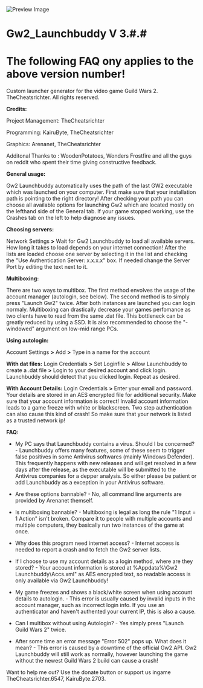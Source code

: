 ![Preview Image](https://i.imgur.com/OprDAzx.png)

# Gw2_Launchbuddy V 3.#.#
# The following FAQ ony applies to the above version number!
Custom launcher generator for the video game Guild Wars 2.
TheCheatsrichter. All rights reserved.

**Credits:**

Project Management: TheCheatsrichter

Programming: KairuByte, TheCheatsrichter

Graphics: Arenanet, TheCheatsrichter

Additonal Thanks to : WoodenPotatoes, Wonders Frostfire and all the guys on reddit who spent their time giving constructive feedback.


**General usage:**

Gw2 Launchbuddy automatically uses the path of the last GW2 executable which was launched on your computer.  First make sure that your installation path is pointing to the right directory!
After checking your path you can choose all available options for launching Gw2 which are located mostly on the lefthand side of the General tab.
If your game stopped working, use the Crashes tab on the left to help diagnose any issues.

**Choosing servers:**

Network Settings **>** Wait for Gw2 Launchbuddy to load all available servers. How long it takes to load depends on your internet connection!
After the lists are loaded choose one server by selecting it in the list and checking the "Use Authentication Server: x.x.x.x" box. If needed change the Server Port by editing the text next to it.

**Multiboxing:**

There are two ways to multibox. The first method envolves the usage of the account manager (autologin, see below). The second method is to simply press "Launch Gw2" twice. After both instances are launched you
can login normaly. Multiboxing can drastically decrease your games perfomance as two clients have to read from the same .dat file. This bottleneck can be greatly reduced by using a SSD. It is also recommended to choose the "-windowed" argument on low-mid range PCs.


**Using autologin:**

Account Settings **>** Add **>** Type in a name for the account

**With dat files:**
Login Credentials **>** Set Loginfile **>** Allow Launchbuddy to create a .dat file **>** Login to your desired account and click login.
Launchbuddy should detect that you clicked login. Repeat as desired.

**With Account Details:**
Login Credentials **>** Enter your email and password. Your details are stored in an AES encrypted file for additional security. 
Make sure that your account information is correct!
Invalid account information leads to a game freeze with white or blackscreen. Two step authentication can also cause this kind of crash! So make sure that your network is listed as a trusted network ip!

**FAQ:**

- My PC says that Launchbuddy contains a virus. Should I be concerned? - Launchbuddy offers many features, some of these seem to trigger false positives in some Antivirus softwares (mainly Windows Defender). This frequently happens with new releases and will get resolved in a few days after the release, as the executable will be submitted to the Antivirus companies for a depper analysis. So either please be patient or add Launchbuddy as a exception in your Antivirus software. 

- Are these options bannable? - No, all command line arguments are provided by Arenanet themself. 

- Is multiboxing bannable? - Multiboxing is legal as long the rule "1 Input = 1 Action" isn't broken. Compare it to people with multiple accounts and multiple computers, they basically run two instances of the game at once. 

- Why does this program need internet access? - Internet access is needed to report a crash and to fetch the Gw2 server lists.

- If I choose to use my account details as a login method, where are they stored? - Your account information is stored at %Appdata%\Gw2 Launchbuddy\Accs.xml" as AES encrypted text, so readable access is only available via Gw2 Launchbuddy!

- My game freezes and shows a black/white screen when using account details to autologin. - This error is usually caused by invalid inputs in the account manager, such as incorrect login info. If you use an authenticator and haven't authented your current IP, this is also a cause.

- Can I multibox without using Autologin? - Yes simply press "Launch Guild Wars 2" twice.

- After some time an error message "Error 502" pops up. What does it mean? - This error is caused by a downtime of the official Gw2 API. Gw2 Launchbuddy will still work as normally, however launching the game without the newest Guild Wars 2 build can cause a crash! 


Want to help me out? Use the donate button or support us ingame TheCheatsrichter.6547, KairuByte.2703.

